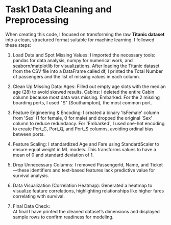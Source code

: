 # Task1 Data Cleaning and Preprocessing
When creating this code, I focused on transforming the raw **Titanic dataset** into a clean, structured format suitable for machine learning.
I followed these steps:

1. Load Data and Spot Missing Values:
I imported the necessary tools: pandas for data analysis, numpy for numerical work, and seaborn/matplotlib for visualizations.
After loading the Titanic dataset from the CSV file into a DataFrame called df, I printed the Total Number of passengers and the list of missing values in each column.

2. Clean Up Missing Data:
Ages: Filled out empty age slots with the median age (28) to avoid skewed results.
Cabins: I deleted the entire Cabin column because most data was missing.
Embarked: For the 2 missing boarding ports, I used "S" (Southampton), the most common port.

3. Feature Engineering & Encoding:
I created a binary 'IsFemale' column from 'Sex' (1 for female, 0 for male) and dropped the original 'Sex' column to reduce redundancy. For 'Embarked', I used one-hot encoding to create Port_C, Port_Q, and Port_S columns, avoiding ordinal bias between ports.  

4. Feature Scaling: 
I standardized Age and Fare using StandardScaler to ensure equal weight in ML models. This transforms values to have a mean of 0 and standard deviation of 1.  

5. Drop Unnecessary Columns: 
I removed PassengerId, Name, and Ticket —these identifiers and text-based features lack predictive value for survival analysis.  

6. Data Visualization (Correlation Heatmap): 
Generated a heatmap to visualize feature correlations, highlighting relationships like higher fares correlating with survival.  

7. Final Data Check:  
At final I have printed the cleaned dataset’s dimensions and displayed sample rows to confirm readiness for modeling.
